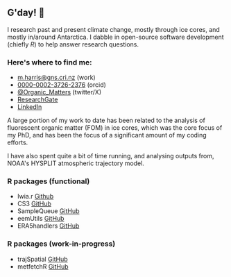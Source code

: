 
## G'day! :wave:
I research past and present climate change, mostly through ice cores, and mostly in/around Antarctica. I dabble in open-source software development (chiefly *R*) to help answer research questions.

### Here's where to find me: 
  - [m.harris@gns.cri.nz](mailto:m.harris@gns.cri.nz) (work)
  - [0000-0002-3726-2376](https://orcid.org/0000-0002-3726-2376) (orcid)
  - [@Organic_Matters](https://twitter.com/Organic_Matters) (twitter/X)
  - [ResearchGate](https://www.researchgate.net/profile/Matthew-Harris-27) 
  - [LinkedIn](https://www.linkedin.com/in/matthewrpharris/)

A large portion of my work to date has been related to the analysis of fluorescent organic matter (FOM) in ice cores, which was the core focus of my PhD, and has been the focus of a significant amount of my coding efforts. 

I have also spent quite a bit of time running, and analysing outputs from, NOAA's HYSPLIT atmospheric trajectory model.

### R packages (functional)
  - lwia.r [Github](https://github.com/MRPHarris/lwia.r)
  - CS3 [GitHub](https://github.com/MRPHarris/CS3)
  - SampleQueue [GitHub](https://github.com/MRPHarris/SampleQueue)
  - eemUtils [GitHub](https://github.com/MRPHarris/eemutils)
  - ERA5handlers [GitHub](https://github.com/MRPHarris/ERA5handlers)

### R packages (work-in-progress)
  - trajSpatial [GitHub](https://github.com/MRPHarris/trajSpatial)
  - metfetchR [GitHub](https://github.com/MRPHarris/metfetchR)

